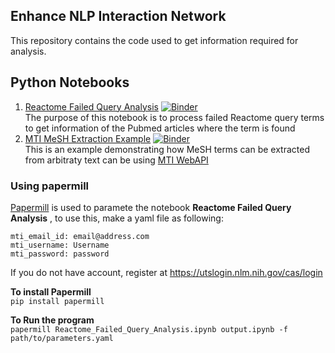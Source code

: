 Enhance NLP Interaction Network
---

This repository contains the code used to get information required for analysis.

## Python Notebooks 
1. [Reactome Failed Query Analysis](Reactome_Failed_Query_Analysis.ipynb) [![Binder](https://mybinder.org/badge_logo.svg)](https://gesis.mybinder.org/binder/v2/gh/cannin/enhance_nlp_interaction_network_gsoc2020/767dab746f7d4518c007ffbdac84f1f19ae26a98)   
    The purpose of this notebook is to process failed Reactome query terms to get information of the Pubmed articles where the term is found
2.  [MTI MeSH Extraction Example](MTI_MeSH_Extraction_Example.ipynb)  [![Binder](https://mybinder.org/badge_logo.svg)](https://gesis.mybinder.org/binder/v2/gh/cannin/enhance_nlp_interaction_network_gsoc2020/767dab746f7d4518c007ffbdac84f1f19ae26a98)  
    This is an example demonstrating how MeSH terms can be extracted from arbitraty text can be using [MTI WebAPI](https://ii.nlm.nih.gov/Interactive/MTI/mti.shtml)
    
### Using papermill
[Papermill](https://papermill.readthedocs.io/) is used to paramete the notebook **Reactome Failed Query Analysis** , to use this, make a yaml file as following:  
```
mti_email_id: email@address.com
mti_username: Username
mti_password: password
```
If you do not have account, register at https://utslogin.nlm.nih.gov/cas/login

**To install Papermill**  
`pip install papermill`  

**To Run the program**  
`papermill Reactome_Failed_Query_Analysis.ipynb output.ipynb -f path/to/parameters.yaml`

